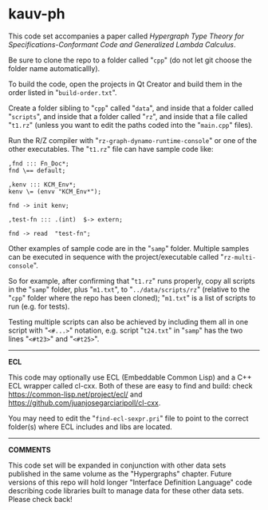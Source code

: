 
# kauv-ph

This code set accompanies a paper called 
_Hypergraph Type Theory for Specifications-Conformant Code and
Generalized Lambda Calculus_.

Be sure to clone the repo to a folder called "`cpp`" 
(do not let git choose the folder name automaticallly).

To build the code, open the projects in Qt Creator and 
build them in the order listed in "`build-order.txt`".

Create a folder sibling to "`cpp`" called "`data`", and inside 
that a folder called "`scripts`", and inside that a folder called 
"`rz`", and inside that a file called "`t1.rz`" (unless you want to 
edit the paths coded into the "`main.cpp`" files).

Run the R/Z compiler with "`rz-graph-dynamo-runtime-console`" or 
one of the other executables.  The "`t1.rz`" file can have 
sample code like: 
```
,fnd ::: Fn_Doc*;
fnd \== default; 

,kenv ::: KCM_Env*;
kenv \= (envv "KCM_Env*");

fnd -> init kenv;

,test-fn ::: .(int)  $-> extern;

fnd -> read  "test-fn";

```

Other examples of sample code are in the "`samp`" folder.  Multiple 
samples can be executed in sequence with the project/executable called "`rz-multi-console`".

So for example, after confirming that "`t1.rz`" runs properly, copy all scripts in the 
"`samp`" folder, plus "`m1.txt`", to "`../data/scripts/rz`" (relative to the "`cpp`" 
folder where the repo has been cloned); "`m1.txt`" is a list of scripts to run (e.g. for 
tests). 

Testing multiple scripts can also be achieved by including them all in one script with 
"`<#...>`" notation, e.g. script "`t24.txt`" in "`samp`" has the two lines 
"`<#t23>`" and "`<#t25>`".

---
**ECL**

This code may optionally use ECL (Embeddable Common Lisp) and a C++ ECL wrapper called 
cl-cxx.  Both of these are easy to find and build: check 
https://common-lisp.net/project/ecl/ and https://github.com/juanjosegarciaripoll/cl-cxx.

You may need to edit the "`find-ecl-sexpr.pri`" file to point to 
the correct folder(s) where ECL includes and libs are located.

---
**COMMENTS**

This code set will be expanded in conjunction with other 
data sets published in the same volume as the 
"Hypergraphs" chapter.  Future versions of this repo 
will hold longer "Interface Definition Language" 
code describing code libraries built to manage data 
for these other data sets.  Please check back!



